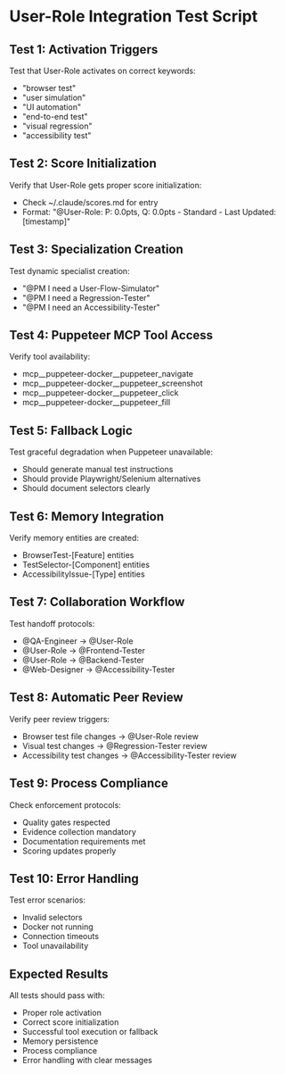 # User-Role Integration Test Script

## Test 1: Activation Triggers
Test that User-Role activates on correct keywords:
- "browser test"
- "user simulation" 
- "UI automation"
- "end-to-end test"
- "visual regression"
- "accessibility test"

## Test 2: Score Initialization
Verify that User-Role gets proper score initialization:
- Check ~/.claude/scores.md for entry
- Format: "@User-Role: P: 0.0pts, Q: 0.0pts - Standard - Last Updated: [timestamp]"

## Test 3: Specialization Creation
Test dynamic specialist creation:
- "@PM I need a User-Flow-Simulator"
- "@PM I need a Regression-Tester"
- "@PM I need an Accessibility-Tester"

## Test 4: Puppeteer MCP Tool Access
Verify tool availability:
- mcp__puppeteer-docker__puppeteer_navigate
- mcp__puppeteer-docker__puppeteer_screenshot
- mcp__puppeteer-docker__puppeteer_click
- mcp__puppeteer-docker__puppeteer_fill

## Test 5: Fallback Logic
Test graceful degradation when Puppeteer unavailable:
- Should generate manual test instructions
- Should provide Playwright/Selenium alternatives
- Should document selectors clearly

## Test 6: Memory Integration
Verify memory entities are created:
- BrowserTest-[Feature] entities
- TestSelector-[Component] entities
- AccessibilityIssue-[Type] entities

## Test 7: Collaboration Workflow
Test handoff protocols:
- @QA-Engineer → @User-Role
- @User-Role → @Frontend-Tester
- @User-Role → @Backend-Tester
- @Web-Designer → @Accessibility-Tester

## Test 8: Automatic Peer Review
Verify peer review triggers:
- Browser test file changes → @User-Role review
- Visual test changes → @Regression-Tester review
- Accessibility test changes → @Accessibility-Tester review

## Test 9: Process Compliance
Check enforcement protocols:
- Quality gates respected
- Evidence collection mandatory
- Documentation requirements met
- Scoring updates properly

## Test 10: Error Handling
Test error scenarios:
- Invalid selectors
- Docker not running
- Connection timeouts
- Tool unavailability

## Expected Results
All tests should pass with:
- Proper role activation
- Correct score initialization
- Successful tool execution or fallback
- Memory persistence
- Process compliance
- Error handling with clear messages